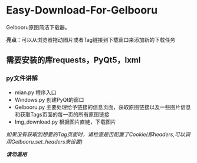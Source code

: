 # Easy-Download-For-Gelbooru
Gelbooru原图简洁下载器。

**亮点**：可以从浏览器拖动图片或者Tag链接到下载窗口来添加新的下载任务

## 需要安装的库requests，PyQt5，lxml

### py文件讲解
- mian.py 程序入口
- Windows.py 创建PyQt的窗口
- Gelbooru.py 主要处理给予链接的信息页面，获取原图链接以及一些图片信息和获取Tags页面的每一页的所有原图链接
- Img_download.py 根据图片直链，下载图片

*如果没有获取到想要的Tag页面时，请检查是否配置了Cookie(即headers,可以调用Gelbooru.set_headers来设置)*

***请勿滥用***
